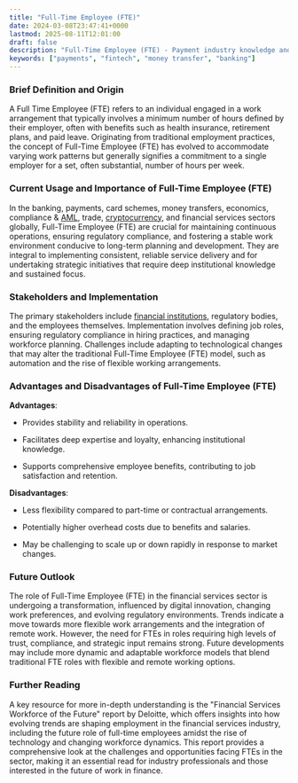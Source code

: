 ```yaml
---
title: "Full-Time Employee (FTE)"
date: 2024-03-08T23:47:41+0000
lastmod: 2025-08-11T12:01:00
draft: false
description: "Full-Time Employee (FTE) - Payment industry knowledge and insights"
keywords: ["payments", "fintech", "money transfer", "banking"]
---
```


### Brief Definition and Origin

A Full Time Employee (FTE) refers to an individual engaged in a work arrangement that typically involves a minimum number of hours defined by their employer, often with benefits such as health insurance, retirement plans, and paid leave. Originating from traditional employment practices, the concept of Full-Time Employee (FTE) has evolved to accommodate varying work patterns but generally signifies a commitment to a single employer for a set, often substantial, number of hours per week.

### Current Usage and Importance of Full-Time Employee (FTE)

In the banking, payments, card schemes, money transfers, economics, compliance & [AML](https://faisalkhanllc.xyz/resources/payments-wiki/a/anti-money-laundering-aml/), trade, [cryptocurrency](https://faisalkhanllc.xyz/resources/payments-wiki/c/cryptocurrency/), and financial services sectors globally, Full-Time Employee (FTE) are crucial for maintaining continuous operations, ensuring regulatory compliance, and fostering a stable work environment conducive to long-term planning and development. They are integral to implementing consistent, reliable service delivery and for undertaking strategic initiatives that require deep institutional knowledge and sustained focus.

### Stakeholders and Implementation

The primary stakeholders include [financial institutions](https://faisalkhanllc.xyz/resources/payments-wiki/f/financial-institution-fi/), regulatory bodies, and the employees themselves. Implementation involves defining job roles, ensuring regulatory compliance in hiring practices, and managing workforce planning. Challenges include adapting to technological changes that may alter the traditional Full-Time Employee (FTE) model, such as automation and the rise of flexible working arrangements.

### Advantages and Disadvantages of Full-Time Employee (FTE)

**Advantages**:

- Provides stability and reliability in operations.

- Facilitates deep expertise and loyalty, enhancing institutional knowledge.

- Supports comprehensive employee benefits, contributing to job satisfaction and retention.

**Disadvantages**:

- Less flexibility compared to part-time or contractual arrangements.

- Potentially higher overhead costs due to benefits and salaries.

- May be challenging to scale up or down rapidly in response to market changes.

### Future Outlook

The role of Full-Time Employee (FTE) in the financial services sector is undergoing a transformation, influenced by digital innovation, changing work preferences, and evolving regulatory environments. Trends indicate a move towards more flexible work arrangements and the integration of remote work. However, the need for FTEs in roles requiring high levels of trust, compliance, and strategic input remains strong. Future developments may include more dynamic and adaptable workforce models that blend traditional FTE roles with flexible and remote working options.

### Further Reading

A key resource for more in-depth understanding is the "Financial Services Workforce of the Future" report by Deloitte, which offers insights into how evolving trends are shaping employment in the financial services industry, including the future role of full-time employees amidst the rise of technology and changing workforce dynamics. This report provides a comprehensive look at the challenges and opportunities facing FTEs in the sector, making it an essential read for industry professionals and those interested in the future of work in finance.